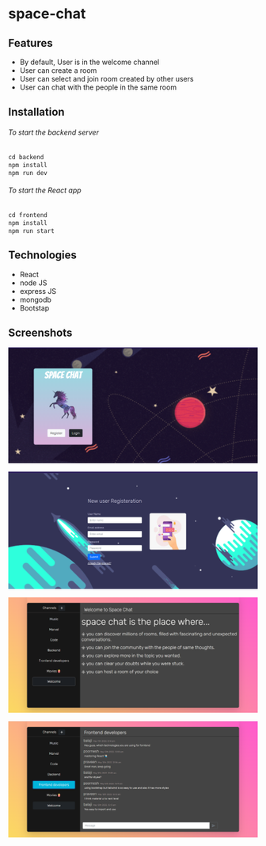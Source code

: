 # space-chat

## Features

- By default, User is in the welcome channel
- User can create a room
- User can select and join room created by other users
- User can chat with the people in the same room

## Installation

###### To start the backend server

```
cd backend
npm install
npm run dev
```

###### To start the React app

```
cd frontend
npm install
npm run start
```

## Technologies

- React
- node JS
- express JS
- mongodb
- Bootstap

## Screenshots

![Register or login page](https://github.com/poornesh-chenna/space-chat/blob/main/screenshots/starting%20page.png)

![Register page](https://github.com/poornesh-chenna/space-chat/blob/main/screenshots/registerpage.png)

![welcome page](https://github.com/poornesh-chenna/space-chat/blob/main/screenshots/welcometospacechat.png)

![chats](https://github.com/poornesh-chenna/space-chat/blob/main/screenshots/chatpage.png)
